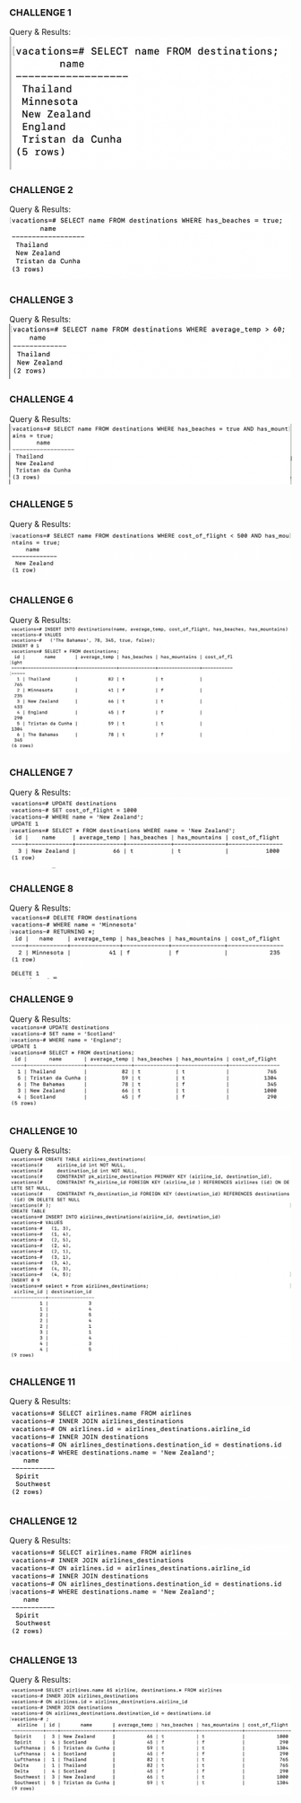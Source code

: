 ### CHALLENGE 1
Query & Results: ![](/images/challenge1.png)

### CHALLENGE 2
Query & Results: ![](/images/challenge2.png)

### CHALLENGE 3
Query & Results: ![](/images/challenge3.png)

### CHALLENGE 4
Query & Results: ![](/images/challenge4.png)

### CHALLENGE 5
Query & Results: ![](/images/challenge5.png)

### CHALLENGE 6
Query & Results: ![](/images/challenge6.png)

### CHALLENGE 7
Query & Results: ![](/images/challenge7.png)

### CHALLENGE 8
Query & Results: ![](/images/challenge8.png)

### CHALLENGE 9
Query & Results: ![](/images/challenge9.png)

### CHALLENGE 10
Query & Results: ![](/images/challenge10.png)

### CHALLENGE 11
Query & Results: ![](/images/challenge11.png)

### CHALLENGE 12
Query & Results: ![](/images/challenge12.png)

### CHALLENGE 13
Query & Results: ![](/images/challenge13.png)